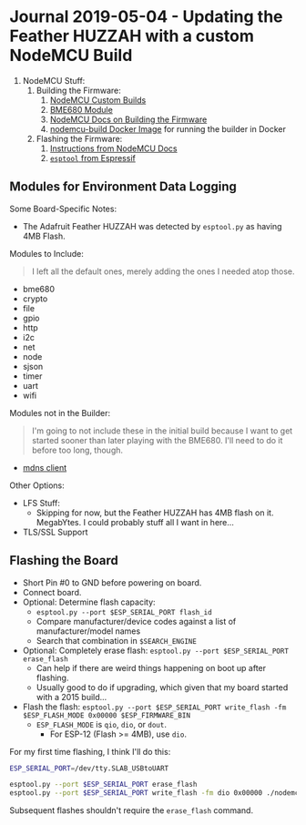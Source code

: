 Journal 2019-05-04 - Updating the Feather HUZZAH with a custom NodeMCU Build
========

1. NodeMCU Stuff:
    1. Building the Firmware:
        1. [NodeMCU Custom Builds](https://nodemcu-build.com/index.php)
        2. [BME680 Module](https://nodemcu.readthedocs.io/en/master/modules/bme680/)
        3. [NodeMCU Docs on Building the Firmware](https://nodemcu.readthedocs.io/en/master/build/)
        4. [nodemcu-build Docker Image](https://hub.docker.com/r/marcelstoer/nodemcu-build/) for running the builder in Docker
    2. Flashing the Firmware:
        1. [Instructions from NodeMCU Docs](https://nodemcu.readthedocs.io/en/master/flash/)
        2. [`esptool` from Espressif](https://github.com/espressif/esptool)



## Modules for Environment Data Logging

Some Board-Specific Notes:

- The Adafruit Feather HUZZAH was detected by `esptool.py` as having 4MB Flash.

Modules to Include:

> I left all the default ones, merely adding the ones I needed atop those.

- bme680
- crypto
- file
- gpio
- http
- i2c
- net
- node
- sjson
- timer
- uart
- wifi

Modules not in the Builder:

> I'm going to not include these in the initial build because I want to get started sooner than later playing with the BME680.  I'll need to do it before too long, though.

- [mdns client](https://github.com/udaygin/nodemcu-mdns-client)

Other Options:

- LFS Stuff:
    - Skipping for now, but the Feather HUZZAH has 4MB flash on it.  MegabYtes.  I could probably stuff all I want in here...
- TLS/SSL Support



## Flashing the Board

- Short Pin #0 to GND before powering on board.
- Connect board.
- Optional: Determine flash capacity:
    - `esptool.py --port $ESP_SERIAL_PORT flash_id`
    - Compare manufacturer/device codes against a list of manufacturer/model names
    - Search that combination in `$SEARCH_ENGINE`
- Optional: Completely erase flash: `esptool.py --port $ESP_SERIAL_PORT erase_flash`
    - Can help if there are weird things happening on boot up after flashing.
    - Usually good to do if upgrading, which given that my board started with a 2015 build...
- Flash the flash: `esptool.py --port $ESP_SERIAL_PORT write_flash -fm $ESP_FLASH_MODE 0x00000 $ESP_FIRMWARE_BIN`
    - `ESP_FLASH_MODE` is `qio`, `dio`, or `dout`.
        - For ESP-12 (Flash >= 4MB), use `dio`.

For my first time flashing, I think I'll do this:

```sh
ESP_SERIAL_PORT=/dev/tty.SLAB_USBtoUART

esptool.py --port $ESP_SERIAL_PORT erase_flash
esptool.py --port $ESP_SERIAL_PORT write_flash -fm dio 0x00000 ./nodemcu_master_asdf-asdf_float.bin
```

Subsequent flashes shouldn't require the `erase_flash` command.
